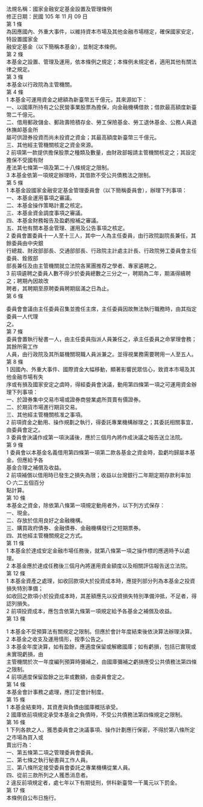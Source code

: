 法規名稱：國家金融安定基金設置及管理條例  
修正日期：民國 105 年 11 月 09 日  
第 1 條  
為因應國內、外重大事件，以維持資本市場及其他金融市場穩定，確保國家安定，特設置國家金  
融安定基金（以下簡稱本基金），並制定本條例。  
第 2 條  
本基金之設置、管理及運用，依本條例之規定；本條例未規定者，適用其他有關法律之規定。  
第 3 條  
本基金以行政院為主管機關。  
第 4 條  
1 本基金可運用資金之總額為新臺幣五千億元，其來源如下：  
一、以國庫所持有之公民營事業股票為擔保，向金融機構借款；借款最高額度新臺幣二千億元。  
二、借用郵政儲金、郵政壽險積存金、勞工保險基金、勞工退休基金、公務人員退休撫卹基金所  
屬可供證券投資而尚未投資之資金；其最高額度新臺幣三千億元。  
三、其他經主管機關核定之資金來源。  
2 前項第一款提供擔保股票之種類及數量，由財政部報請主管機關核定之；其設定擔保不受國有財  
產法第七條第一項及第二十八條規定之限制。  
3 本基金依第一項規定辦理時，其借款不受公共債務法之限制。  
第 5 條  
1 本基金設國家金融安定基金管理委員會（以下簡稱委員會），辦理下列事項：  
一、本基金運用事項之審議。  
二、本基金操作策略計畫之核定。  
三、本基金資金調度事項之審議。  
四、本基金財務報告及盈虧撥補之審議。  
五、其他有關本基金管理、運用及公告事項之核定。  
2 委員會置委員十一人至十三人，其中一人為主任委員，由行政院副院長兼任，其餘委員由中央銀  
行總裁、財政部部長、交通部部長、行政院主計處主計長、行政院勞工委員會主任委員、銓敘部  
部長兼任及由主管機關就立法院各黨團推荐之學者、專家遴聘之。  
3 前項遴聘之委員人數不得少於委員總數之三分之一，聘期為二年，期滿得續聘之；聘期內因故改  
聘者，其聘期至原聘委員聘期屆滿之日為止。  
第 6 條  


委員會會議由主任委員召集並擔任主席，主任委員因故無法執行職務時，由其指定委員一人代理  
之。  
第 7 條  
委員會置執行秘書一人，由主任委員指派人員兼任之，承主任委員之命掌理會務；其餘所需工作  
人員，由行政院及其所屬機關現職人員派兼之。並得視業務需要聘用一人至五人。  
第 8 條  
1 因國內、外重大事件、國際資金大幅移動，顯著影響民眾信心，致資本市場及其他金融市場有失  
序或有損及國家安定之虞時，得經委員會決議，動用第四條第一項之可運用資金辦理下列事項：  
一、於證券集中交易市場或證券商營業處所買賣有價證券。  
二、於期貨市場進行期貨交易。  
三、其他經主管機關核准之事項。  
2 前項資金之動用、操作規劃之執行，得委託專業機構辦理之；其委託相關事宜，由委員會定之。  
3 委員會決議作成第一項決議後，應於三個月內將作成決議之報告送立法院。  
第 9 條  
1 委員會以本基金名義借用第四條第一項第二款各基金之資金時，盈虧均歸屬本基金。但應給予各  
基金合理之補償及收益。  
2 前項補償以借用時已發生之損失為限；收益以台灣銀行二年期定期存款利率加○‧六二五個百分  
點計算。  
第 10 條  
本基金之資金，除依第八條第一項規定動用者外，以下列方式保存：  
一、現金。  
二、存放於信用良好之金融機構。  
三、購買政府債券、金融債券、金融機構發行之短期票券。  
四、其他經主管機關規定之方式。  
第 11 條  
1 本基金於達成安定金融市場任務後，就第八條第一項之操作標的應適時予以處理。  
2 本基金應於達成任務後三個月內將運用資金額度以及相關評估報告送立法院。  
第 12 條  
1 本基金資產之處理，如收回款項大於投資成本時，應提列部分列為本基金之投資損失特別準備；  
如收回之款項小於投資成本時，其差額應先以投資損失特別準備沖抵，不足者，得認列損失。  
2 前項投資成本，應包含依第九條第一項規定給予各基金之補償及收益。  
第 13 條  


1 本基金不受預算法有關規定之限制。但應於會計年度結束後依決算法辦理決算。  
2 本基金之收支及運用情形，按季公告之。  
3 本基金年度決算，如有盈餘，應適度保留或解繳國庫；如有虧損，包括已實現或未實現虧損，由  
主管機關於次一年度編列預算時彌補之，由國庫彌補之虧損應受公共債務法第四條之限制。  
4 前項適度保留盈餘之比率或數額，由委員會定之。  
第 14 條  
本基金會計事務之處理，應訂定會計制度。  
第 15 條  
1 本基金結束時，其資產與負債由國庫概括承受。  
2 國庫依前項規定承受本基金之負債時，不受公共債務法第四條規定之限制。  
第 16 條  
1 下列各款之人，獲悉委員會之決議事項、操作計劃應行保密，不得於第八條所定之市場為買入或  
賣出行為：  
一、第五條第二項之管理委員會委員。  
二、第七條之執行秘書與工作人員。  
三、第八條所定接受委員會委託之專業機構從業人員。  
四、從前三款所列之人獲悉消息者。  
2 違反前項規定者，處七年以下有期徒刑，併科新臺幣一千萬元以下罰金。  
第 17 條  
本條例自公布日施行。  


